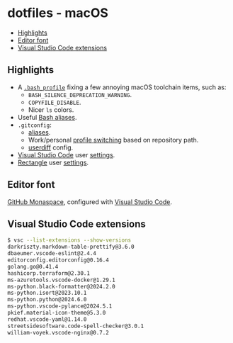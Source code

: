 # dotfiles - macOS

- [Highlights](#highlights)
- [Editor font](#editor-font)
- [Visual Studio Code extensions](#visual-studio-code-extensions)

## Highlights

- A [`.bash_profile`](.bash_profile) fixing a few annoying macOS toolchain items, such as:
	- `BASH_SILENCE_DEPRECATION_WARNING`.
	- `COPYFILE_DISABLE`.
	- Nicer `ls` colors.
- Useful [Bash aliases](.bash_profile#L53-L72).
- `.gitconfig`:
	- [aliases](.gitconfig#L42-L65).
	- Work/personal [profile switching](.gitconfig#L64-L65) based on repository path.
	- [userdiff](.gitattributes-global) config.
- [Visual Studio Code](https://code.visualstudio.com/) user [settings](app/vscode).
- [Rectangle](https://github.com/rxhanson/Rectangle) user [settings](app/rectangle/RectangleConfig.json).

## Editor font

[GitHub Monaspace](https://github.com/githubnext/monaspace), configured with [Visual Studio Code](app/vscode/settings.json#L7-L9).

## Visual Studio Code extensions

```sh
$ vsc --list-extensions --show-versions
darkriszty.markdown-table-prettify@3.6.0
dbaeumer.vscode-eslint@2.4.4
editorconfig.editorconfig@0.16.4
golang.go@0.41.4
hashicorp.terraform@2.30.1
ms-azuretools.vscode-docker@1.29.1
ms-python.black-formatter@2024.2.0
ms-python.isort@2023.10.1
ms-python.python@2024.6.0
ms-python.vscode-pylance@2024.5.1
pkief.material-icon-theme@5.3.0
redhat.vscode-yaml@1.14.0
streetsidesoftware.code-spell-checker@3.0.1
william-voyek.vscode-nginx@0.7.2
```
